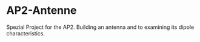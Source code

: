 # AP2-Antenne
Spezial Project for the AP2. Building an antenna and to examining its dipole characteristics.
